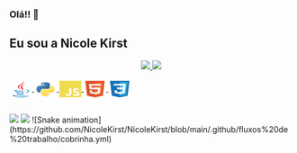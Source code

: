 ### Olá!! 👋
## Eu sou a Nicole Kirst
<div align="center">
  <a href="https://github.com/NicoleKirst">
  <img height="140em" src="https://github-readme-stats.vercel.app/api?username=NicoleKirst&theme=blue-green"/>
  <img height="140em" src="https://github-readme-stats.vercel.app/api/top-langs/?username=NicoleKirst&theme=blue-green"/>
</div>
<div style="display: inline_block"><br>
  <img align="center" alt="Nic-Java" height="30" width="40" src="https://raw.githubusercontent.com/devicons/devicon/master/icons/java/java-original.svg">
  <img align="center" alt="Nic-Python" height="30" width="40" src="https://raw.githubusercontent.com/devicons/devicon/master/icons/python/python-original.svg">
  <img align="center" alt="Nic-Js" height="30" width="40" src="https://raw.githubusercontent.com/devicons/devicon/master/icons/javascript/javascript-plain.svg">
  <img align="center" alt="Nic-HTML" height="30" width="40" src="https://raw.githubusercontent.com/devicons/devicon/master/icons/html5/html5-original.svg">
  <img align="center" alt="Nic-CSS" height="30" width="40" src="https://raw.githubusercontent.com/devicons/devicon/master/icons/css3/css3-original.svg"> 
</div>
  
  ##
 
<div> 
   <a href="https://www.linkedin.com/in/nicole-kirst-3769a5213/" target="_blank"><img src="https://img.shields.io/badge/-LinkedIn-%230077B5?style=for-the-badge&logo=linkedin&logoColor=white" target="_blank"></a> 
  <a href="https://www.instagram.com/nicolekirst/" target="_blank"><img src="https://img.shields.io/badge/-Instagram-%23E4405F?style=for-the-badge&logo=instagram&logoColor=white" target="_blank"></a>
  ![Snake animation](https://github.com/NicoleKirst/NicoleKirst/blob/main/.github/fluxos%20de%20trabalho/cobrinha.yml)
</div>

